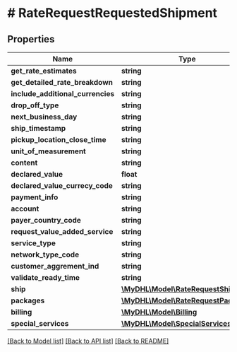# # RateRequestRequestedShipment

## Properties

Name | Type | Description | Notes
------------ | ------------- | ------------- | -------------
**get_rate_estimates** | **string** |  | [optional]
**get_detailed_rate_breakdown** | **string** |  | [optional]
**include_additional_currencies** | **string** |  | [optional]
**drop_off_type** | **string** |  |
**next_business_day** | **string** |  | [optional]
**ship_timestamp** | **string** |  |
**pickup_location_close_time** | **string** |  | [optional]
**unit_of_measurement** | **string** |  |
**content** | **string** |  | [optional]
**declared_value** | **float** |  | [optional]
**declared_value_currecy_code** | **string** |  | [optional]
**payment_info** | **string** |  | [optional]
**account** | **string** |  | [optional]
**payer_country_code** | **string** |  | [optional]
**request_value_added_service** | **string** |  | [optional]
**service_type** | **string** |  | [optional]
**network_type_code** | **string** |  | [optional]
**customer_aggrement_ind** | **string** |  | [optional]
**validate_ready_time** | **string** |  | [optional]
**ship** | [**\MyDHL\Model\RateRequestShip**](RateRequestShip.md) |  |
**packages** | [**\MyDHL\Model\RateRequestPackages**](RateRequestPackages.md) |  |
**billing** | [**\MyDHL\Model\Billing**](Billing.md) |  | [optional]
**special_services** | [**\MyDHL\Model\SpecialServices**](SpecialServices.md) |  | [optional]

[[Back to Model list]](../../README.md#models) [[Back to API list]](../../README.md#endpoints) [[Back to README]](../../README.md)
